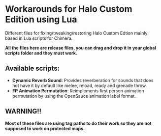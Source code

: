 # Workarounds for Halo Custom Edition using Lua

Different files for fixing/tweaking/restoring Halo Custom Edtion mainly based in Lua scripts
for Chimera.

**All the files here are release files, you can drag and drop it in your global scripts folder
and they must work.** 

## Available scripts:
- **Dynamic Reverb Sound**:
  Provides reverberation for sounds that does not have it by default like melee, reload, ready and grenade throw.
- **FP Animation Permutation**:
  Reimplements first person animation permutation by using the OpenSauce animation label format.

## WARNING!!
**Most of these files are using tag paths to do their work so they are not supposed to work on protected maps.**